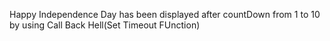 Happy Independence Day has been displayed after countDown from 1 to 10 by using Call Back Hell(Set Timeout FUnction)
